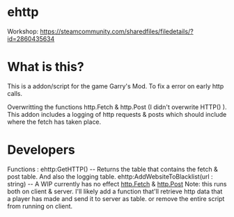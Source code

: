 # ehttp
Workshop: https://steamcommunity.com/sharedfiles/filedetails/?id=2860435634

# What is this?

This is a addon/script for the game Garry's Mod. To fix a error on early http calls. 

Overwritting the functions http.Fetch & http.Post (I didn't overwrite HTTP() ). 
This addon includes a logging of http requests & posts which should include where the
fetch has taken place.

# Developers

Functions :
ehttp:GetHTTP() -- Returns the table that contains the fetch & post table. And also the logging table.
ehttp:AddWebsiteToBlacklist(url : string) -- A WIP currently has no effect
[http.Fetch](https://wiki.facepunch.com/gmod/http.Fetch) & [http.Post](https://wiki.facepunch.com/gmod/http.Post)
Note: this runs both on client & server. I'll likely add a function that'll retrieve http data that a player has made and send it to server as table. or remove the entire
script from running on client.
